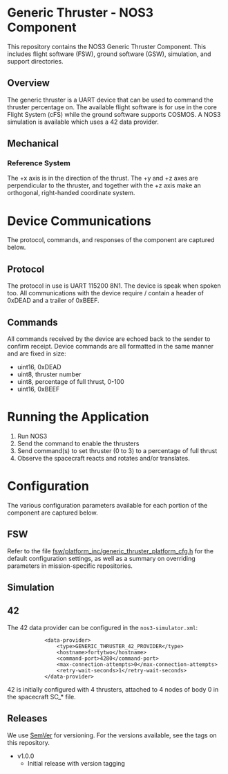 # Generic Thruster - NOS3 Component
This repository contains the NOS3 Generic Thruster Component.
This includes flight software (FSW), ground software (GSW), simulation, and support directories.

## Overview
The generic thruster is a UART device that can be used to command the thruster percentage on.  The available flight software is for use in the core Flight System (cFS) while the ground software supports COSMOS.  A NOS3 simulation is available which uses a 42 data provider.

## Mechanical
### Reference System
The +x axis is in the direction of the thrust.  The +y and +z axes are perpendicular to the thruster, and together with the +z axis make an orthogonal, right-handed coordinate system.

# Device Communications
The protocol, commands, and responses of the component are captured below.

## Protocol
The protocol in use is UART 115200 8N1.
The device is speak when spoken too.
All communications with the device require / contain a header of 0xDEAD and a trailer of 0xBEEF.

## Commands
All commands received by the device are echoed back to the sender to confirm receipt.
Device commands are all formatted in the same manner and are fixed in size:
* uint16, 0xDEAD
* uint8, thruster number
* uint8, percentage of full thrust, 0-100
* uint16, 0xBEEF

# Running the Application
1. Run NOS3
1. Send the command to enable the thrusters
1. Send command(s) to set thruster (0 to 3) to a percentage of full thrust
1. Observe the spacecraft reacts and rotates and/or translates.

# Configuration
The various configuration parameters available for each portion of the component are captured below.

## FSW
Refer to the file [fsw/platform_inc/generic_thruster_platform_cfg.h](fsw/platform_inc/generic_thruster_platform_cfg.h) for the default
configuration settings, as well as a summary on overriding parameters in mission-specific repositories.

## Simulation
## 42
The 42 data provider can be configured in the `nos3-simulator.xml`:
```
            <data-provider>
                <type>GENERIC_THRUSTER_42_PROVIDER</type>
                <hostname>fortytwo</hostname>
                <command-port>4280</command-port>
                <max-connection-attempts>0</max-connection-attempts>
                <retry-wait-seconds>1</retry-wait-seconds>
            </data-provider>
```

42 is initially configured with 4 thrusters, attached to 4 nodes of body 0 in the spacecraft SC_* file.

## Releases
We use [SemVer](http://semver.org/) for versioning. For the versions available, see the tags on this repository.
* v1.0.0 
  - Initial release with version tagging

